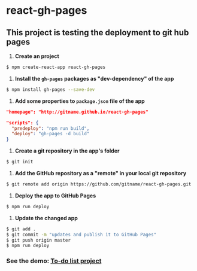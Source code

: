 # react-gh-pages
## This project is testing the deployment to git hub pages

1. **Create an project**
```bash
$ npm create-react-app react-gh-pages
```

1. **Install the `gh-pages` packages as "dev-dependency" of the app**
```bash
$ npm install gh-pages --save-dev
```

1. **Add some properties to `package.json` file of the app**
```json
"homepage": "http://gitname.github.io/react-gh-pages"
```

```json
"scripts": {
  "predeploy": "npm run build",
  "deploy": "gh-pages -d build"
}
```

1. **Create a git repository in the app's folder**
```bash
$ git init
```

1. **Add the GitHub repository as a "remote" in your local git repository**
```bash
$ git remote add origin https://github.com/gitname/react-gh-pages.git
```

1. **Deploy the app to GitHub Pages**
```bash
$ npm run deploy
```

1. **Update the changed app**
```bash
$ git add .
$ git commit -m "updates and publish it to GitHub Pages"
$ git push origin master
$ npm run deploy
```
### See the demo: [To-do list project](https://mwhocodes.github.io/react-gh-pages/)









